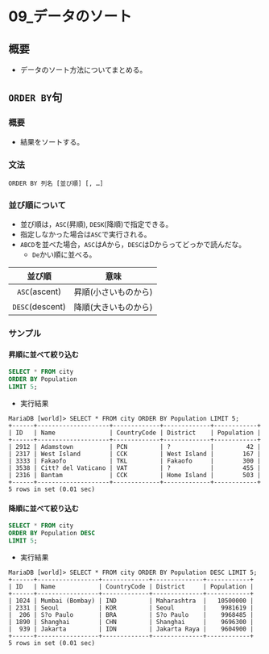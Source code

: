 09\_データのソート
===

## 概要

- データのソート方法についてまとめる。

## `ORDER BY`句

### 概要

- 結果をソートする。

### 文法

`ORDER BY 列名 [並び順] [, …]`

### 並び順について

- 並び順は，`ASC`(昇順), `DESK`(降順)で指定できる。
- 指定しなかった場合は`ASC`で実行される。
- `ABCD`を並べた場合，`ASC`はAから，`DESC`はDからってどっかで読んだな。
  - `De`かい順に並べる。

|並び順         |意味                |
|:-------------:|:------------------:|
|`ASC`(ascent)  |昇順(小さいものから)|
|`DESC`(descent)|降順(大きいものから)|

### サンプル

#### 昇順に並べて絞り込む

```SQL
SELECT * FROM city 
ORDER BY Population 
LIMIT 5;
```

- 実行結果

```
MariaDB [world]> SELECT * FROM city ORDER BY Population LIMIT 5;
+------+--------------------+-------------+-------------+------------+
| ID   | Name               | CountryCode | District    | Population |
+------+--------------------+-------------+-------------+------------+
| 2912 | Adamstown          | PCN         | ?           |         42 |
| 2317 | West Island        | CCK         | West Island |        167 |
| 3333 | Fakaofo            | TKL         | Fakaofo     |        300 |
| 3538 | Citt? del Vaticano | VAT         | ?           |        455 |
| 2316 | Bantam             | CCK         | Home Island |        503 |
+------+--------------------+-------------+-------------+------------+
5 rows in set (0.01 sec)
```

#### 降順に並べて絞り込む

```SQL
SELECT * FROM city 
ORDER BY Population DESC 
LIMIT 5;
```

- 実行結果

```
MariaDB [world]> SELECT * FROM city ORDER BY Population DESC LIMIT 5;
+------+-----------------+-------------+--------------+------------+
| ID   | Name            | CountryCode | District     | Population |
+------+-----------------+-------------+--------------+------------+
| 1024 | Mumbai (Bombay) | IND         | Maharashtra  |   10500000 |
| 2331 | Seoul           | KOR         | Seoul        |    9981619 |
|  206 | S?o Paulo       | BRA         | S?o Paulo    |    9968485 |
| 1890 | Shanghai        | CHN         | Shanghai     |    9696300 |
|  939 | Jakarta         | IDN         | Jakarta Raya |    9604900 |
+------+-----------------+-------------+--------------+------------+
5 rows in set (0.01 sec)
```
